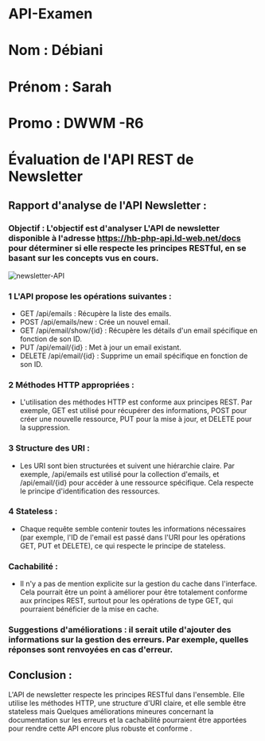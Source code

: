 # API-Examen
# Nom : Débiani 
# Prénom : Sarah
# Promo : DWWM -R6
# Évaluation de l'API REST de Newsletter
## Rapport d'analyse de l'API Newsletter : 
### Objectif : L'objectif est d'analyser L'API de newsletter disponible à l'adresse https://hb-php-api.ld-web.net/docs pour déterminer si elle respecte les principes RESTful, en se basant sur les concepts vus en cours.
![newsletter-API](https://github.com/user-attachments/assets/5245851b-0877-458b-a3ff-218941fa33a0)

### 1 L'API propose les opérations suivantes : 
+ GET /api/emails : Récupère la liste des emails.
+ POST /api/emails/new : Crée un nouvel email.
+ GET /api/email/show/{id} : Récupère les détails d'un email spécifique en fonction de son ID.
+ PUT /api/email/{id} : Met à jour un email existant.
+ DELETE /api/email/{id} : Supprime un email spécifique en fonction de son ID.
### 2 Méthodes HTTP appropriées  : 
+ L'utilisation des méthodes HTTP est conforme aux principes REST. Par exemple, GET est utilisé pour récupérer des informations, POST pour créer une nouvelle ressource, PUT pour la mise à jour, et DELETE pour la suppression.
### 3  Structure des URI : 
+ Les URI sont bien structurées et suivent une hiérarchie claire. Par exemple, /api/emails est utilisé pour la collection d'emails, et /api/email/{id} pour accéder à une ressource spécifique. Cela respecte le principe d'identification des ressources.
### 4 Stateless : 
+ Chaque requête semble contenir toutes les informations nécessaires (par exemple, l'ID de l'email est passé dans l'URI pour les opérations GET, PUT et DELETE), ce qui respecte le principe de stateless.
### Cachabilité  : 
+ Il n'y a pas de mention explicite sur la gestion du cache dans l'interface. Cela pourrait être un point à améliorer pour être totalement conforme aux principes REST, surtout pour les opérations de type GET, qui pourraient bénéficier de la mise en cache.
### Suggestions d'améliorations : il serait utile d'ajouter des informations sur la gestion des erreurs. Par exemple, quelles réponses sont renvoyées en cas d'erreur. 
## Conclusion : 
L'API de newsletter respecte les principes RESTful dans l'ensemble. Elle utilise les méthodes HTTP, une structure d'URI claire, et elle semble être stateless mais Quelques améliorations mineures concernant la documentation sur les erreurs et la cachabilité pourraient être apportées pour rendre cette API encore plus robuste et conforme .
